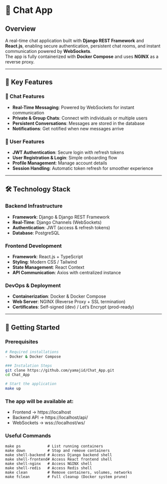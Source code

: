 # 💬 Chat App

## Overview
A real-time chat application built with **Django REST Framework** and **React.js**, enabling secure authentication, persistent chat rooms, and instant communication powered by **WebSockets**.  
The app is fully containerized with **Docker Compose** and uses **NGINX** as a reverse proxy.

---

## 🌟 Key Features

### 💬 Chat Features
- **Real-Time Messaging**: Powered by WebSockets for instant communication  
- **Private & Group Chats**: Connect with individuals or multiple users  
- **Persistent Conversations**: Messages are stored in the database  
- **Notifications**: Get notified when new messages arrive  

### 👤 User Features
- **JWT Authentication**: Secure login with refresh tokens  
- **User Registration & Login**: Simple onboarding flow  
- **Profile Management**: Manage account details  
- **Session Handling**: Automatic token refresh for smoother experience  

---

## 🛠 Technology Stack

### Backend Infrastructure
- **Framework**: Django & Django REST Framework  
- **Real-Time**: Django Channels (WebSockets)  
- **Authentication**: JWT (access & refresh tokens)  
- **Database**: PostgreSQL  

### Frontend Development
- **Framework**: React.js + TypeScript  
- **Styling**: Modern CSS / Tailwind 
- **State Management**: React Context 
- **API Communication**: Axios with centralized instance  

### DevOps & Deployment
- **Containerization**: Docker & Docker Compose  
- **Web Server**: NGINX (Reverse Proxy + SSL termination)  
- **Certificates**: Self-signed (dev) / Let’s Encrypt (prod-ready)  

---

## 🚀 Getting Started

### Prerequisites
```bash
# Required installations
- Docker & Docker Compose

### Instalation Steps
git clone https://github.com/yamajid/Chat_App.git
cd Chat_App

# Start the application
make up
```
### The app will be available at:
- Frontend → https://localhost
- Backend API → https://localhost/api/
- WebSockets → wss://localhost/ws/

### Useful Commands
```
make ps            # List running containers
make down          # Stop and remove containers
make shell-backend # Access Django backend shell
make shell-frontend# Access React frontend shell
make shell-nginx   # Access NGINX shell
make shell-redis   # Access Redis shell
make clean         # Remove containers, volumes, networks
make fclean        # Full cleanup (Docker system prune)

```

